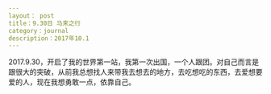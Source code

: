 ```yaml
---
layout： post
title：9.30日 马来之行
category：journal
description：2017年10.1
---
```


2017.9.30，开启了我的世界第一站，我第一次出国，一个人跟团。对自己而言是跟很大的突破，从前我总想找人来带我去想去的地方，去吃想吃的东西，去爱想要爱的人，现在我想勇敢一点，依靠自己。




